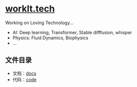 # [worklt.tech](https://worklt.tech/)

Working on Loving Technology...
- AI: Deep learning, Transformer, Stable difffusion, whisper
- Physics: Fluid Dynamics, Biophysics
- ...


## 文件目录
- 文档：[docs](docs)
- 代码：[code](code)

